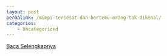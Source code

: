 ```yaml
---
layout: post
permalink: /mimpi-tersesat-dan-bertemu-orang-tak-dikenal/
categories:
    - Uncategorized
---
```


[Baca Selengkapnya](/05)